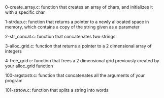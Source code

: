 0-create_array.c: function that creates an array of chars, and initializes it with a specific char

1-strdup.c: function that returns a pointer to a newly allocated space in memory, which contains a copy of the string given as a parameter

2-str_concat.c: function that concatenates two strings

3-alloc_grid.c: function that returns a pointer to a 2 dimensional array of integers

4-free_grid.c: function that frees a 2 dimensional grid previously created by your alloc_grid function

100-argstostr.c: function that concatenates all the arguments of your program

101-strtow.c: function that splits a string into words
